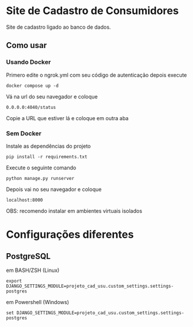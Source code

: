 # Site de Cadastro de Consumidores
Site de cadastro ligado ao banco de dados.


## Como usar
### Usando Docker

Primero edite o ngrok.yml com seu código de autenticação depois execute
```
docker compose up -d
```
Vá na url do seu navegador e coloque
```
0.0.0.0:4040/status
```
Copie a URL que estiver lá e coloque em outra aba

### Sem Docker
Instale as dependências do projeto
```
pip install -r requirements.txt
```
Execute o seguinte comando
```
python manage.py runserver
```
Depois vai no seu navegador e coloque
```
localhost:8000
```
OBS: recomendo instalar em ambientes virtuais isolados
# Configurações diferentes
## PostgreSQL
em BASH/ZSH (Linux)
```
export DJANGO_SETTINGS_MODULE=projeto_cad_usu.custom_settings.settings-postgres
```
em Powershell (Windows)
```
set DJANGO_SETTINGS_MODULE=projeto_cad_usu.custom_settings.settings-postgres
```
